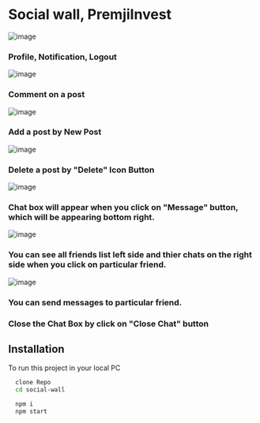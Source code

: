 # Social wall, PremjiInvest
![image](https://github.com/komals21/social-wall/assets/106916514/c165a505-1403-4290-ab97-ce072190e574)
### Profile, Notification, Logout
![image](https://github.com/komals21/social-wall/assets/106916514/e9832c5b-96a1-4a63-809f-5db1dc67fc65)
### Comment on a post
![image](https://github.com/komals21/social-wall/assets/106916514/246181c8-a9b7-4b69-8dba-683fddd0896b)
### Add a post by New Post
![image](https://github.com/komals21/social-wall/assets/106916514/67f2194f-6f53-4b18-b7b2-8cf0deddf0c0)
### Delete a post by "Delete" Icon Button
![image](https://github.com/komals21/social-wall/assets/106916514/c8e64591-a768-435c-a916-a8d8bcc177b8)
### Chat box will appear when you click on "Message" button, which will be appearing bottom right.
![image](https://github.com/komals21/social-wall/assets/106916514/9e89ab31-50a3-42c9-8b48-848ec92d4b3d)
### You can see all friends list left side and thier chats on the right side when you click on particular friend.
![image](https://github.com/komals21/social-wall/assets/106916514/7657c750-9754-4652-82e0-1a64ebb67177)
### You can send messages to particular friend.
### Close the Chat Box by click on "Close Chat" button



## Installation

To run this project in your local PC
```bash  
  clone Repo
  cd social-wall
```


```bash  
  npm i
  npm start
```


